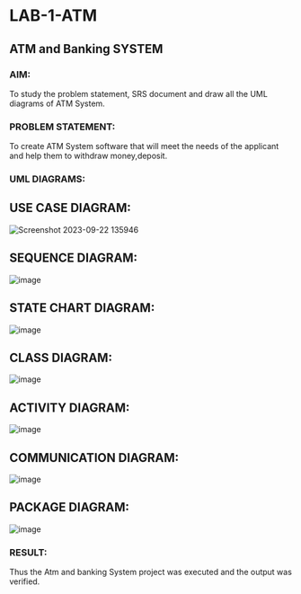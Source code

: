 # LAB-1-ATM
## ATM and Banking SYSTEM
### AIM: 
To study the problem statement, SRS document and draw all the UML diagrams of ATM
System.
### PROBLEM STATEMENT:
To create ATM System software that will meet the needs of the applicant and help them
to withdraw money,deposit.
### UML DIAGRAMS:

## USE CASE DIAGRAM:

![Screenshot 2023-09-22 135946](https://github.com/nkishore2210/LAB-1-ATM/assets/118707090/96a14084-721a-468e-89d9-f0c682c12424)

## SEQUENCE DIAGRAM:

![image](https://github.com/nkishore2210/LAB-1-ATM/assets/118707090/3b99b638-be01-4536-897f-d8f4964031d2)

## STATE CHART DIAGRAM:

![image](https://github.com/nkishore2210/LAB-1-ATM/assets/118707090/a68cdbc9-6428-46bc-8018-ecddbfb94e43)

## CLASS DIAGRAM:

![image](https://github.com/nkishore2210/LAB-1-ATM/assets/118707090/1541732b-f34a-4a54-9804-fc9928da576a)

## ACTIVITY DIAGRAM:

![image](https://github.com/nkishore2210/LAB-1-ATM/assets/118707090/d4bea699-e7b3-41b0-9493-4fa3952c615d)

## COMMUNICATION DIAGRAM:

![image](https://github.com/nkishore2210/LAB-1-ATM/assets/118707090/78c90093-c84c-42b1-96d7-98a713b13173)

## PACKAGE DIAGRAM:

![image](https://github.com/nkishore2210/LAB-1-ATM/assets/118707090/2c755735-4654-4be5-b050-09c11104bd8a)

### RESULT: 
Thus the Atm and banking System project was executed and the output was verified.
